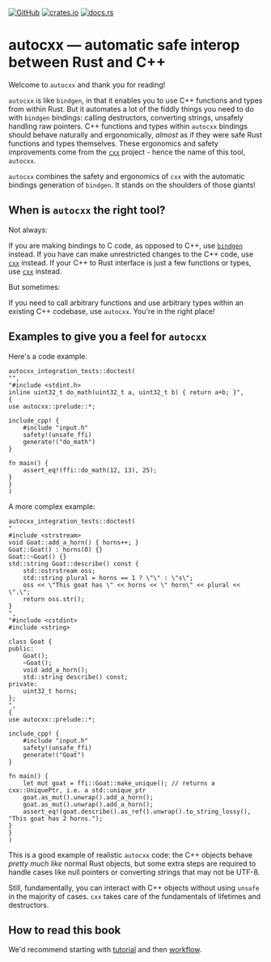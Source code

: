 [![GitHub](https://img.shields.io/crates/l/autocxx)](https://github.com/google/autocxx)
[![crates.io](https://img.shields.io/crates/d/autocxx)](https://crates.io/crates/autocxx)
[![docs.rs](https://docs.rs/autocxx/badge.svg)](https://docs.rs/autocxx)

# autocxx — automatic safe interop between Rust and C++

Welcome to `autocxx` and thank you for reading!

`autocxx` is like `bindgen`, in that it enables you to use C++ functions and types from within Rust. But it automates a lot of the fiddly things you need to do with `bindgen` bindings: calling destructors, converting strings, unsafely handling raw pointers. C++ functions and types within `autocxx` bindings should behave naturally and ergonomically, _almost_ as if they were safe Rust functions and types themselves. These ergonomics and safety improvements come from the [`cxx`](https://cxx.rs) project - hence the name of this tool, `autocxx`.

`autocxx` combines the safety and ergonomics of `cxx` with the automatic bindings generation of `bindgen`. It stands on the shoulders of those giants!

## When is `autocxx` the right tool?

Not always:

If you are making bindings to C code, as opposed to C++, use [`bindgen`](https://rust-lang.github.io/rust-bindgen/) instead.
If you have can make unrestricted changes to the C++ code, use [`cxx`](https://cxx.rs) instead.
If your C++ to Rust interface is just a few functions or types, use [`cxx`](https://cxx.rs) instead.

But sometimes:

If you need to call arbitrary functions and use arbitrary types within an existing C++ codebase, use `autocxx`. You're in the right place!

## Examples to give you a feel for `autocxx`


Here's a code example:

```rust,ignore,autocxx
autocxx_integration_tests::doctest(
"",
"#include <stdint.h>
inline uint32_t do_math(uint32_t a, uint32_t b) { return a+b; }",
{
use autocxx::prelude::*;

include_cpp! {
    #include "input.h"
    safety!(unsafe_ffi)
    generate!("do_math")
}

fn main() {
    assert_eq!(ffi::do_math(12, 13), 25);
}
}
)
```

A more complex example:

```rust,ignore,autocxx,hidecpp
autocxx_integration_tests::doctest(
"
#include <strstream>
void Goat::add_a_horn() { horns++; }
Goat::Goat() : horns(0) {}
Goat::~Goat() {}
std::string Goat::describe() const {
    std::ostrstream oss;
    std::string plural = horns == 1 ? \"\" : \"s\";
    oss << \"This goat has \" << horns << \" horn\" << plural << \".\";
    return oss.str();
}
",
"#include <cstdint>
#include <string>

class Goat {
public:
    Goat();
    ~Goat();
    void add_a_horn();
    std::string describe() const;
private:
    uint32_t horns;
};
",
{
use autocxx::prelude::*;

include_cpp! {
    #include "input.h"
    safety!(unsafe_ffi)
    generate!("Goat")
}

fn main() {
    let mut goat = ffi::Goat::make_unique(); // returns a cxx::UniquePtr, i.e. a std::unique_ptr
    goat.as_mut().unwrap().add_a_horn();
    goat.as_mut().unwrap().add_a_horn();
    assert_eq!(goat.describe().as_ref().unwrap().to_string_lossy(), "This goat has 2 horns.");
}
}
)
```

This is a good example of realistic `autocxx` code: the C++ objects behave _pretty much like_ normal Rust objects, but
some extra steps are required to handle cases like null pointers or converting strings that may not be UTF-8.

Still, fundamentally, you can interact with C++ objects without using `unsafe` in the majority of cases.
`cxx` takes care of the fundamentals of lifetimes and destructors.

## How to read this book

We'd recommend starting with [tutorial](tutorial.md) and then [workflow](workflow.md).